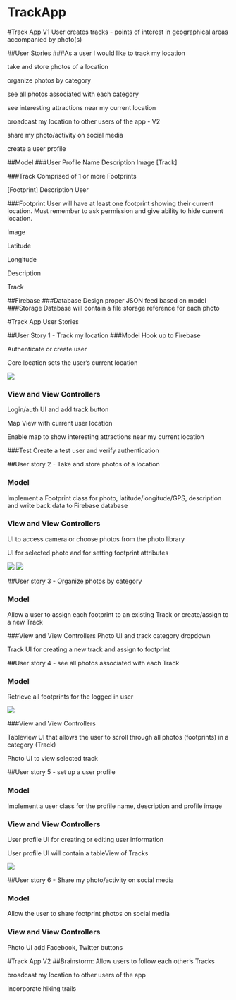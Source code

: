 # TrackApp

#Track App V1
User creates tracks - points of interest in geographical areas accompanied by photo(s)

##User Stories
###As a user I would like to 
track my location

take and store photos of a location

organize photos by category

see all photos associated with each category

see interesting attractions near my current location

broadcast my location to other users of the app - V2

share my photo/activity on social media

create a user profile

##Model
###User Profile
Name
Description
Image
[Track]

###Track
Comprised of 1 or more Footprints

[Footprint]
Description
User

###Footprint
User will have at least one footprint showing their current location. Must remember to ask permission and give ability to hide current location.

Image

Latitude

Longitude

Description

Track

##Firebase
###Database
Design proper JSON feed based on model
###Storage
Database will contain a file storage reference for each photo

#Track App User Stories

##User Story 1 - Track my location
###Model
Hook up to Firebase

Authenticate or create user

Core location sets the user’s current location

![](https://github.com/melbrng/TrackApp/blob/master/images/user_1.png)

### View and View Controllers
Login/auth UI and add track button

Map View with current user location

Enable map to show interesting attractions near my current location

###Test
Create a test user and verify authentication

##User story 2 - Take and store photos of a location
### Model
Implement a Footprint class for photo, latitude/longitude/GPS, description and write back data to Firebase database

### View and View Controllers
UI to access camera or choose photos from the photo library

UI for selected photo and for setting footprint attributes

![](https://github.com/melbrng/TrackApp/blob/master/images/user_2.png)
![](https://github.com/melbrng/TrackApp/blob/master/images/user_2a.png)

##User story 3 - Organize photos by category
### Model
Allow a user to assign each footprint to an existing Track or create/assign to a new Track

###View and View Controllers
Photo UI and track category dropdown 

Track UI for creating a new track and assign to footprint

##User story 4 - see all photos associated with each Track
### Model

Retrieve all footprints for the logged in user

![](https://github.com/melbrng/TrackApp/blob/master/images/user_4.png)

###View and View Controllers

Tableview UI that allows the user to scroll through all photos (footprints) in a category (Track)

Photo UI to view selected track

##User story 5 - set up a user profile

### Model
Implement a user class for the profile name, description and profile image 

### View and View Controllers
User profile UI for creating or editing user information

User profile UI will contain a tableView of Tracks

![](https://github.com/melbrng/TrackApp/blob/master/images/user_5.png)

##User story 6 - Share my photo/activity on social media

### Model
Allow the user to share footprint photos on social media

### View and View Controllers
Photo UI add Facebook, Twitter buttons 


#Track App V2 
##Brainstorm:
Allow users to follow each other’s Tracks

broadcast my location to other users of the app 

Incorporate hiking trails














